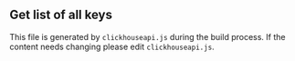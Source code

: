 
## Get list of all keys 

This file is generated by `clickhouseapi.js` during the build process.  If the 
content needs changing please edit `clickhouseapi.js`.
